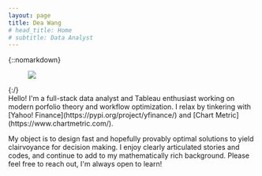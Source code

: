 ```yaml
---
layout: page
title: Dea Wang
# head_title: Home
# subtitle: Data Analyst
---
```


<div class="pretty-links">
<!-- <div class="unit golden-large profile-pic">
<img class='site-profile' src="/assets/img/xxx.png">
</div> -->

<!-- ![Kitten](/assets/img/xxx.png "Me") -->

{::nomarkdown} 
<figure class="site-profile">
    <img src="{{ site.baseurl }}/assets/img/profile.jpg">
</figure>
{:/}

<div class="lead lead-about">
Hello! I'm a full-stack data analyst and Tableau enthusiast working on modern porfolio theory and workflow optimization. I relax by tinkering with [Yahoo! Finance](https://pypi.org/project/yfinance/) and [Chart Metric](https://www.chartmetric.com/). 

My object is to design fast and hopefully provably optimal solutions to yield clairvoyance for decision making. I enjoy clearly articulated stories and codes, and continue to add to my mathematically rich background. Please feel free to reach out, I'm always open to learn!
</div>


</div>
